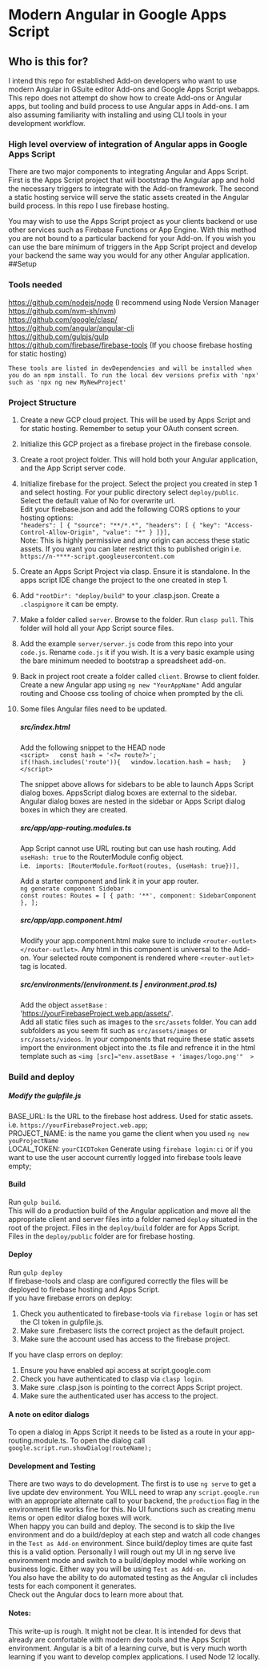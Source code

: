 # Modern Angular in Google Apps Script

## Who is this for?
I intend this repo for established Add-on developers who want to use modern Angular in GSuite editor Add-ons and Google 
Apps Script webapps. This repo does not attempt do show how to create Add-ons or Angular apps, but tooling and build process
to use Angular apps in Add-ons. I am also assuming familiarity with installing and using CLI tools in your development 
workflow. 

### High level overview of integration of Angular apps in Google Apps Script  
There are two major components to integrating Angular and Apps Script. First is the Apps Script project that will 
bootstrap the Angular app and hold the necessary triggers to integrate with the Add-on framework. The second a
static hosting service will serve the static assets created in the Angular build process.  In this repo I use firebase
hosting.  
  
You may wish to use the Apps Script project as your clients backend or use other services such as Firebase
Functions or App Engine.  With this method you are not bound to a particular backend for your Add-on. If you wish you
can use the bare minimum of triggers in the App Script project and develop your backend the same way you would for any
other Angular application.
##Setup
### Tools needed  

https://github.com/nodejs/node (I recommend using Node Version Manager https://github.com/nvm-sh/nvm)   
https://github.com/google/clasp/  
https://github.com/angular/angular-cli  
https://github.com/gulpjs/gulp  
https://github.com/firebase/firebase-tools (If you choose firebase hosting for static hosting)

`These tools are listed in devDependencies and will be installed when you do an npm install. To run the local dev
versions prefix with 'npx' such as 'npx ng new MyNewProject'`

### Project Structure  
1) Create a new GCP cloud project. This will be used by Apps Script and for static hosting.  Remember to setup your 
OAuth consent screen. 
2) Initialize this GCP project as a firebase project in the firebase console.    
3) Create a root project folder. This will hold both your Angular application, and the App Script server code.  
4) Initialize firebase for the project.  Select the project you created in step 1 and select hosting.  For your public
directory select `deploy/public`.  Select the default value of No for overwrite url.  
Edit your firebase.json and add the following CORS options to your hosting options:  
    `"headers": [ {
          "source": "**/*.*",
          "headers": [ {
            "key": "Access-Control-Allow-Origin",
            "value": "*"
          } ]}],`  
          Note: This is highly permissive and any origin can access these static assets.  If you want you can later 
          restrict this to published origin i.e. `https://n-****-script.googleusercontent.com`

5) Create an Apps Script Project via clasp. Ensure it is standalone. In the apps script IDE change the project to the 
one created in step 1.  
6) Add `"rootDir": "deploy/build"` to your .clasp.json. Create a `.claspignore` it can be empty. 
7) Make a folder called `server`.  Browse to the folder. Run `clasp pull`. This folder will hold all your App Script 
source files.
8) Add the example `server/server.js` code from this repo into your `code.js`. Rename `code.js` it if you wish. It is a very basic 
example using the bare minimum needed to bootstrap a spreadsheet add-on.  
9) Back in project root create a folder called `client`. Browse to client folder. Create a new Angular app using `ng new "YourAppName"`
 Add angular routing and Choose css tooling of choice when prompted by the cli.   
 10) Some files Angular files need to be updated. 
     ##### src/index.html  
     Add the following snippet to the HEAD node  
     `<script>  
          const hash = '<?= route?>';  
          if(!hash.includes('route')){  
            window.location.hash = hash;  
          }  
        </script>`  
        
       The snippet above allows for sidebars to be able to launch Apps Script dialog boxes. AppsScript dialog boxes are 
       external to the sidebar. Angular dialog boxes are nested in the sidebar or Apps Script dialog boxes in which they
        are created. 
      ##### src/app/app-routing.modules.ts  
      App Script cannot use URL routing but can use hash routing. Add `useHash: true` to the RouterModule config object.  
      i.e. ` imports: [RouterModule.forRoot(routes, {useHash: true})],`  
      
      Add a starter component and link it in your app router.   
      `ng generate component Sidebar`  
      `const routes: Routes = [
        { path: '**', component: SidebarComponent },
      ];`
      
     ##### src/app/app.component.html
        Modify your app.component.html make sure to include `<router-outlet></router-outlet>`. Any html in this component is 
universal to the Add-on. Your selected route component is rendered where `<router-outlet>` tag is located.  
  
     ##### src/environments/(environment.ts | environment.prod.ts)  
      Add the object  `assetBase` : 'https://yourFirebaseProject.web.app/assets/'.  
    Add all static files such as images to the `src/assets` folder. You can add subfolders as you seem fit 
    such as `src/assets/images` or `src/assets/videos`. In your components that require these static assets 
    import the environment object into the .ts file and refrence it in the html template such as `<img [src]="env.assetBase + 'images/logo.png'"  >` 
  

### Build and deploy
##### Modify the gulpfile.js
BASE_URL: Is the URL to the firebase host address. Used for static assets. i.e. `https://yourFirebaseProject.web.app`;  
PROJECT_NAME: is the name you game the client when you used `ng new youProjectName`  
LOCAL_TOKEN: `yourCICDToken`  Generate using `firebase login:ci` or if you want to use the user account currently
logged into firebase tools leave empty;  

#### Build
Run `gulp build`.  
This will do a production build of the Angular application and move all the appropriate client and server files into a
folder named `deploy` situated in the root of the project. Files in the `deploy/build` folder are for Apps Script.  
Files in the `deploy/public` folder are for firebase hosting.


#### Deploy
Run `gulp deploy`  
If firebase-tools and clasp are configured correctly the files will be deployed to firebase hosting and Apps Script.  
If you have firebase errors on deploy: 
1) Check you authenticated to firebase-tools via `firebase login` or has set the CI token in gulpfile.js.  
2) Make sure .firebaserc lists the correct project as the default project. 
3) Make sure the account used has access to the firebase project.  

If you have clasp errors on deploy:
1) Ensure you have enabled api access at script.google.com  
2) Check you have authenticated to clasp via `clasp login`.
3) Make sure .clasp.json is pointing to the correct Apps Script project.  
4) Make sure the authenticated user has access to the project.  

#### A note on editor dialogs
To open a dialog in Apps Script it needs to be listed as a route in your app-routing.module.ts.  To open the dialog call 
`google.script.run.showDialog(routeName);` 


#### Development and Testing
There are two ways to do development. The first is to use `ng serve` to get a live update dev environment. You WILL need
to wrap any `script.google.run` with an appropriate alternate call to your backend, the `production` flag in the 
environment file works fine for this. No UI functions such as creating menu items or open editor dialog boxes will work.  
When happy you can build and deploy. The second is to skip the live environment and do a build/deploy at each step and 
watch all code changes in the `Test as Add-on` environment. Since build/deploy times are quite fast this is a valid option.
Personally I will rough out my UI in ng serve live environment mode and switch to a build/deploy model while working on 
business logic. Either way you will be using `Test as Add-on`.   
You also have the ability to do automated testing as the Angular cli includes tests for each component it generates.  
Check out the Angular docs to learn more about that.

#### Notes:
This write-up is rough. It might not be clear. It is intended for devs that already are comfortable with modern dev tools and 
the Apps Script environment. Angular is a bit of a learning curve, but is very much worth learning
if you want to develop complex applications. I used Node 12 locally.

 
 
